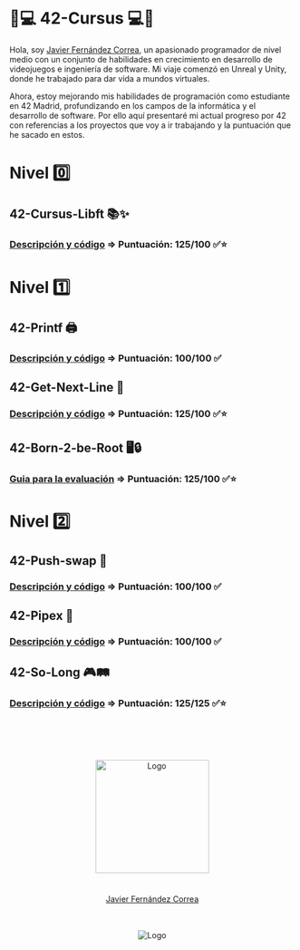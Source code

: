 # 📖💻 42-Cursus 💻📖
Hola, soy <a href="https://github.com/jfercode">Javier Fernández Correa</a>,  un apasionado programador de nivel medio con un conjunto de habilidades en crecimiento en desarrollo de videojuegos e ingeniería de software. Mi viaje comenzó en Unreal y Unity, donde he trabajado para dar vida a mundos virtuales. 

Ahora, estoy mejorando mis habilidades de programación como estudiante en 42 Madrid, profundizando en los campos de la informática y el desarrollo de software. Por ello aquí presentaré mi actual progreso por 42 con referencias a los proyectos que voy a ir trabajando y la puntuación que he sacado en estos.

# Nivel 0️⃣

## 42-Cursus-Libft 📚✨
### [Descripción y código](https://github.com/jfercode/42-Cursus-Libft) => Puntuación: 125/100 ✅⭐

# Nivel 1️⃣

## 42-Printf 🖨️
### [Descripción y código](https://github.com/jfercode/42-Printf) => Puntuación: 100/100 ✅

## 42-Get-Next-Line 📜
### [Descripción y código](https://github.com/jfercode/42-Get-Next-Line) => Puntuación: 125/100 ✅⭐

## 42-Born-2-be-Root 🖥️🔒
### [Guia para la evaluación](https://github.com/jfercode/42-Born-2-be-Root/tree/main) => Puntuación: 125/100 ✅⭐

# Nivel 2️⃣
## 42-Push-swap 🔄
### [Descripción y código](https://github.com/jfercode/42-Push-swap) => Puntuación: 100/100 ✅

## 42-Pipex 🚰
### [Descripción y código](https://github.com/jfercode/42-Pipex) => Puntuación: 100/100 ✅

## 42-So-Long 🎮🛤️
### [Descripción y código](https://github.com/jfercode/42-So-Long) => Puntuación: 125/125 ✅⭐

  <br/>
  <br/>
  <br/>

</div>

<br/>
<div align="center">
  <img src="https://avatars.githubusercontent.com/u/102600920?v=4" alt="Logo" width="200"/>
  <br/>
  <br/>
  <div style="margin: 20px 0 30px;">
  <a href="https://github.com/jfercode">Javier Fernández Correa</a>
  </div>
</div>
  <br/>
<div align="center">
  <img src="https://encrypted-tbn0.gstatic.com/images?q=tbn:ANd9GcTVInHuUPtp3uiEuvF0aYAkFBUzpnr65b2CDA&s" alt="Logo"/>
</div>
<br/>
</div>
